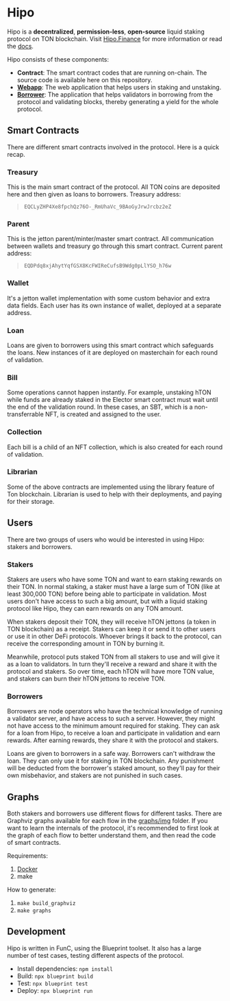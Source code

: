 # Hipo

Hipo is a **decentralized**, **permission-less**, **open-source** liquid staking protocol on TON blockchain. Visit [Hipo.Finance](https://hipo.finance) for more information or read the [docs](https://docs.hipo.finance).

Hipo consists of these components:

- **Contract**: The smart contract codes that are running on-chain. The source code is available here on this repository.
- **[Webapp](https://github.com/HipoFinance/webapp)**: The web application that helps users in staking and unstaking.
- **[Borrower](https://github.com/HipoFinance/borrower)**: The application that helps validators in borrowing from the protocol and validating blocks, thereby generating a yield for the whole protocol.

## Smart Contracts

There are different smart contracts involved in the protocol. Here is a quick recap.

### Treasury

This is the main smart contract of the protocol. All TON coins are deposited here and then given as loans to borrowers. Treasury address:

> `EQCLyZHP4Xe8fpchQz76O-_RmUhaVc_9BAoGyJrwJrcbz2eZ`

### Parent

This is the jetton parent/minter/master smart contract. All communication between wallets and treasury go through this smart contract. Current parent address:

> `EQDPdq8xjAhytYqfGSX8KcFWIReCufsB9Wdg0pLlYSO_h76w`

### Wallet

It's a jetton wallet implementation with some custom behavior and extra data fields. Each user has its own instance of wallet, deployed at a separate address.

### Loan

Loans are given to borrowers using this smart contract which safeguards the loans. New instances of it are deployed on masterchain for each round of validation.

### Bill

Some operations cannot happen instantly. For example, unstaking hTON while funds are already staked in the Elector smart contract must wait until the end of the validation round. In these cases, an SBT, which is a non-transferrable NFT, is created and assigned to the user.

### Collection

Each bill is a child of an NFT collection, which is also created for each round of validation.

### Librarian

Some of the above contracts are implemented using the library feature of Ton blockchain. Librarian is used to help with their deployments, and paying for their storage.

## Users

There are two groups of users who would be interested in using Hipo: stakers and borrowers.

### Stakers

Stakers are users who have some TON and want to earn staking rewards on their TON. In normal staking, a staker must have a large sum of TON (like at least 300,000 TON) before being able to participate in validation. Most users don't have access to such a big amount, but with a liquid staking protocol like Hipo, they can earn rewards on any TON amount.

When stakers deposit their TON, they will receive hTON jettons (a token in TON blockchain) as a receipt. Stakers can keep it or send it to other users or use it in other DeFi protocols. Whoever brings it back to the protocol, can receive the corresponding amount in TON by burning it.

Meanwhile, protocol puts staked TON from all stakers to use and will give it as a loan to validators. In turn they'll receive a reward and share it with the protocol and stakers. So over time, each hTON will have more TON value, and stakers can burn their hTON jettons to receive TON.

### Borrowers

Borrowers are node operators who have the technical knowledge of running a validator server, and have access to such a server. However, they might not have access to the minimum amount required for staking. They can ask for a loan from Hipo, to receive a loan and participate in validation and earn rewards. After earning rewards, they share it with the protocol and stakers.

Loans are given to borrowers in a safe way. Borrowers can't withdraw the loan. They can only use it for staking in TON blockchain. Any punishment will be deducted from the borrower's staked amount, so they'll pay for their own misbehavior, and stakers are not punished in such cases.

## Graphs

Both stakers and borrowers use different flows for different tasks. There are Graphviz graphs available for each flow in the [graphs/img](https://github.com/HipoFinance/contract/tree/main/graphs/img) folder. If you want to learn the internals of the protocol, it's recommended to first look at the graph of each flow to better understand them, and then read the code of smart contracts.

Requirements:

1. [Docker](https://docs.docker.com/get-docker/)
2. make

How to generate:

1. `make build_graphviz`
2. `make graphs`

## Development

Hipo is written in FunC, using the Blueprint toolset. It also has a large number of test cases, testing different aspects of the protocol.

- Install dependencies: `npm install`
- Build: `npx blueprint build`
- Test: `npx blueprint test`
- Deploy: `npx blueprint run`
